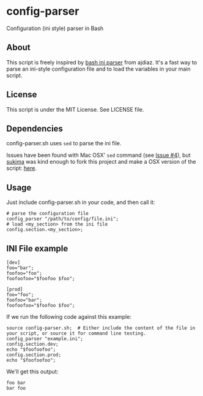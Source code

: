 config-parser
=============

Configuration (ini style) parser in Bash


About
-----

This script is freely inspired by [bash ini parser](http://ajdiaz.wordpress.com/2008/02/09/bash-ini-parser/) from ajdiaz.
It's a fast way to parse an ini-style configuration file and to load the variables in your main script.


License
-------

This script is under the MIT License. See LICENSE file.

Dependencies
------------

config-parser.sh uses `sed` to parse the ini file.

Issues have been found with Mac OSX' `sed` command (see [Issue #4](https://github.com/chilladx/config-parser/issues/4)), but [sukima](https://github.com/sukima/) was kind enough to fork this project and make a OSX version of the script: [here](https://github.com/sukima/config-parser/).

Usage
-----

Just include config-parser.sh in your code, and then call it:

	# parse the configuration file
	config_parser "/path/to/config/file.ini";
	# load <my_section> from the ini file
	config.section.<my_section>;


INI File example
----------------

	[dev]
	foo="bar";
	foofoo="foo";
	foofoofoo="$foofoo $foo";

	[prod]
	foo="foo";
	foofoo="bar";
	foofoofoo="$foofoo $foo";

If we run the following code against this example:

	source config-parser.sh;  # Either include the content of the file in your script, or source it for command line testing.
	config_parser "example.ini";
	config.section.dev;
	echo "$foofoofoo";
	config.section.prod;
	echo "$foofoofoo";

We'll get this output:

	foo bar
	bar foo
